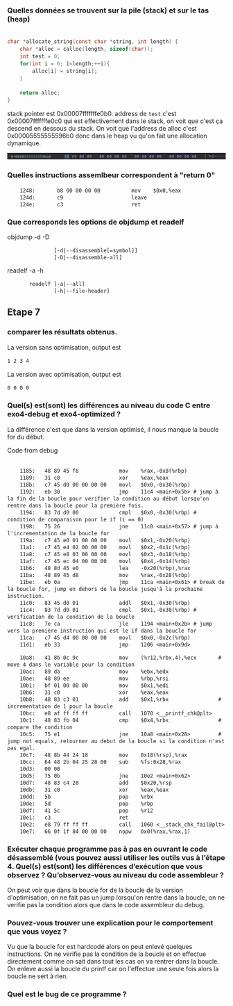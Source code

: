 ### Quelles données se trouvent sur la pile (stack) et sur le tas (heap)
```c

char *allocate_string(const char *string, int length) {
    char *alloc = calloc(length, sizeof(char));
    int test = 0;
    for(int i = 0; i<length;++i){
    	alloc[i] = string[i];
    }

    return alloc;
}

```
stack pointer est 0x00007fffffffe0b0.
address de `test` c'est 0x00007fffffffe0c0 qui est effectivement dans le stack, on voit que c'est ça descend en dessous du stack.
On voit que l'address de alloc c'est 0x00005555555596b0 donc dans le heap vu qu'on fait une allocation dynamique.

![alt text](image.png)

### Quelles instructions assemlbeur correspondent à "return 0"

```assembly
    1248:       b8 00 00 00 00          mov    $0x0,%eax
    124d:       c9                      leave  
    124e:       c3                      ret  
```

### Que corresponds les options de objdump et readelf

objdump -d -D 
```
               [-d|--disassemble[=symbol]]
               [-D|--disassemble-all]
```
readelf -a -h

```
       readelf [-a|--all]
               [-h|--file-header]
```


## Etape 7

### comparer les résultats obtenus.

La version sans optimisation, output est 
```bash
1 2 3 4
```
La version avec optimisation, output est
```bash
0 0 0 0
```
### Quel(s) est(sont) les différences au niveau du code C entre exo4-debug et exo4-optimized ? 

La différence c'est que dans la version optimisé, il nous manque la boucle for du début.

Code from debug

```assembly

    1185:	48 89 45 f8          	mov    %rax,-0x8(%rbp)
    1189:	31 c0                	xor    %eax,%eax
    118b:	c7 45 d0 00 00 00 00 	movl   $0x0,-0x30(%rbp)
    1192:	eb 30                	jmp    11c4 <main+0x5b> # jump à la fin de la boucle pour verifier la condition au début lorsqu'on rentre dans la boucle pour la première fois.
    1194:	83 7d d0 00          	cmpl   $0x0,-0x30(%rbp) # condition de comparaison pour le if (i == 0)
    1198:	75 26                	jne    11c0 <main+0x57> # jump à l'incrementation de la boucle for
    119a:	c7 45 e0 01 00 00 00 	movl   $0x1,-0x20(%rbp)
    11a1:	c7 45 e4 02 00 00 00 	movl   $0x2,-0x1c(%rbp)
    11a8:	c7 45 e8 03 00 00 00 	movl   $0x3,-0x18(%rbp)
    11af:	c7 45 ec 04 00 00 00 	movl   $0x4,-0x14(%rbp)
    11b6:	48 8d 45 e0          	lea    -0x20(%rbp),%rax
    11ba:	48 89 45 d8          	mov    %rax,-0x28(%rbp)
    11be:	eb 0a                	jmp    11ca <main+0x61> # break de la boucle for, jump en dehors de la boucle jusqu'à la prochaine instruction.
    11c0:	83 45 d0 01          	addl   $0x1,-0x30(%rbp)
    11c4:	83 7d d0 01          	cmpl   $0x1,-0x30(%rbp) # verification de la condition de la boucle
    11c8:	7e ca                	jle    1194 <main+0x2b> # jump vers la première instruction qui est le if dans la boucle for
    11ca:	c7 45 d4 00 00 00 00 	movl   $0x0,-0x2c(%rbp)
    11d1:	eb 33                	jmp    1206 <main+0x9d>
```

```assembly
    10a8:	41 8b 0c 9c          	mov    (%r12,%rbx,4),%ecx       # move 4 dans le variable pour la condition
    10ac:	89 da                	mov    %ebx,%edx
    10ae:	48 89 ee             	mov    %rbp,%rsi
    10b1:	bf 01 00 00 00       	mov    $0x1,%edi
    10b6:	31 c0                	xor    %eax,%eax
    10b8:	48 83 c3 01          	add    $0x1,%rbx                # incrementation de 1 pour la boucle
    10bc:	e8 af ff ff ff       	call   1070 <__printf_chk@plt>  
    10c1:	48 83 fb 04          	cmp    $0x4,%rbx                # compare the condition
    10c5:	75 e1                	jne    10a8 <main+0x28>         # jump not equals, retourner au debut de la boucle si la condition n'est pas egal.
    10c7:	48 8b 44 24 18       	mov    0x18(%rsp),%rax
    10cc:	64 48 2b 04 25 28 00 	sub    %fs:0x28,%rax
    10d3:	00 00 
    10d5:	75 0b                	jne    10e2 <main+0x62>
    10d7:	48 83 c4 20          	add    $0x20,%rsp
    10db:	31 c0                	xor    %eax,%eax
    10dd:	5b                   	pop    %rbx
    10de:	5d                   	pop    %rbp
    10df:	41 5c                	pop    %r12
    10e1:	c3                   	ret    
    10e2:	e8 79 ff ff ff       	call   1060 <__stack_chk_fail@plt>
    10e7:	66 0f 1f 84 00 00 00 	nopw   0x0(%rax,%rax,1)
```

### Exécuter chaque programme pas à pas en ouvrant le code désassemblé (vous pouvez aussi utiliser les outils vus à l’étape 4. Quel(s) est(sont) les différences d’exécution que vous observez ? Qu’observez-vous au niveau du code assembleur ? 

On peut voir que dans la boucle for de la boucle de la version d'optimisation, on ne fait pas un jump lorsqu'on rentre dans la boucle, on ne verifie pas la condition alors que dans le code assembleur du debug.

### Pouvez-vous trouver une explication pour le comportement que vous voyez ?  

Vu que la boucle for est hardcodé alors on peut enlevé quelques instructions. On ne verifie pas la condition de la boucle et on effectue directement comme on sait dans tout les cas on va rentrer dans la boucle. On enleve aussi la boucle du printf car on l'effectue une seule fois alors la boucle ne sert à rien.

### Quel est le bug de ce programme ? 

